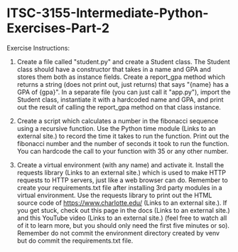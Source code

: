 # ITSC-3155-Intermediate-Python-Exercises-Part-2

Exercise Instructions: 

1. Create a file called "student.py" and create a Student class. The Student class should have a constructor that takes in a name and GPA and stores them both as instance fields. Create a report_gpa method which returns a string (does not print out, just returns) that says "{name} has a GPA of {gpa}". In a separate file (you can just call it "app.py"), import the Student class, instantiate it with a hardcoded name and GPA, and print out the result of calling the report_gpa method on that class instance.

2. Create a script which calculates a number in the fibonacci sequence using a recursive function. Use the Python time module (Links to an external site.) to record the time it takes to run the function. Print out the fibonacci number and the number of seconds it took to run the function. You can hardcode the call to your function with 35 or any other number.

3. Create a virtual environment (with any name) and activate it. Install the requests library (Links to an external site.) which is used to make HTTP requests to HTTP servers, just like a web browser can do. Remember to create your requirements.txt file after installing 3rd party modules in a virtual environment. Use the requests library to print out the HTML source code of https://www.charlotte.edu/ (Links to an external site.). If you get stuck, check out this page in the docs (Links to an external site.) and this YouTube video (Links to an external site.) (feel free to watch all of it to learn more, but you should only need the first five minutes or so). Remember do not commit the environment directory created by venv but do commit the requirements.txt file.
